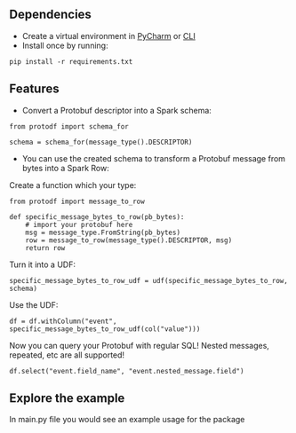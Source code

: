 ## Dependencies
- Create a virtual environment in [PyCharm](https://www.jetbrains.com/help/pycharm/creating-virtual-environment.html) or [CLI](https://packaging.python.org/guides/installing-using-pip-and-virtual-environments/#creating-a-virtual-environment) 
- Install once by running:
```
pip install -r requirements.txt
```

## Features

- Convert a Protobuf descriptor into a Spark schema:
```
from protodf import schema_for

schema = schema_for(message_type().DESCRIPTOR)
```
- You can use the created schema to transform a Protobuf message from bytes into a Spark Row:

Create a function which your type:

```
from protodf import message_to_row

def specific_message_bytes_to_row(pb_bytes):
    # import your protobuf here
    msg = message_type.FromString(pb_bytes)
    row = message_to_row(message_type().DESCRIPTOR, msg)
    return row
``` 

Turn it into a UDF:
    
```
specific_message_bytes_to_row_udf = udf(specific_message_bytes_to_row, schema)
```

Use the UDF:

```
df = df.withColumn("event", specific_message_bytes_to_row_udf(col("value")))
```

Now you can query your Protobuf with regular SQL! Nested messages, repeated, etc are all supported!

```
df.select("event.field_name", "event.nested_message.field")
```

## Explore the example

In main.py file you would see an example usage for the package 